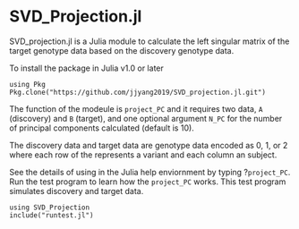 # SVD_Projection.jl

SVD_projection.jl is a Julia module to calculate the left singular matrix of the target genotype data based on the discovery genotype data.

To install the package in Julia v1.0 or later
```{julia}
using Pkg
Pkg.clone("https://github.com/jjyang2019/SVD_projection.jl.git")
```

The function of the modeule is `project_PC` and it requires two data, `A` (discovery) and `B` (target), and one optional argument `N_PC` for the number of principal components calculated (default is 10).

The discovery data and target data are genotype data encoded as 0, 1, or 2 where each row of the represents a variant and each column an subject.  

See the details of using in the Julia help enviornment by typing ?`project_PC`.
Run the test program to learn how the `project_PC` works. This test program  simulates discovery and target data.
```{julia}
using SVD_Projection
include("runtest.jl")
```
